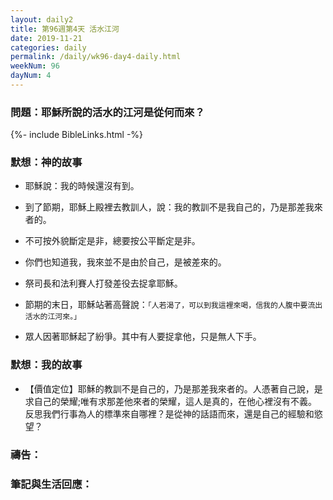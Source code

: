 ```yaml
---
layout: daily2
title: 第96週第4天 活水江河
date: 2019-11-21
categories: daily
permalink: /daily/wk96-day4-daily.html
weekNum: 96
dayNum: 4
---
```


### 問題：耶穌所說的活水的江河是從何而來？

{%- include BibleLinks.html -%}

### 默想：神的故事
+ 耶穌說：我的時候還沒有到。

+ 到了節期，耶穌上殿裡去教訓人，說：我的教訓不是我自己的，乃是那差我來者的。

+ 不可按外貌斷定是非，總要按公平斷定是非。

+ 你們也知道我，我來並不是由於自己，是被差來的。

+ 祭司長和法利賽人打發差役去捉拿耶穌。

+ 節期的末日，耶穌站著高聲說：`「人若渴了，可以到我這裡來喝，信我的人腹中要流出活水的江河來。」`

+ 眾人因著耶穌起了紛爭。其中有人要捉拿他，只是無人下手。


### 默想：我的故事
+ 【價值定位】耶穌的教訓不是自己的，乃是那差我來者的。人憑著自己說，是求自己的榮耀;唯有求那差他來者的榮耀，這人是真的，在他心裡沒有不義。反思我們行事為人的標準來自哪裡？是從神的話語而來，還是自己的經驗和慾望？


### 禱告：

### 筆記與生活回應：

